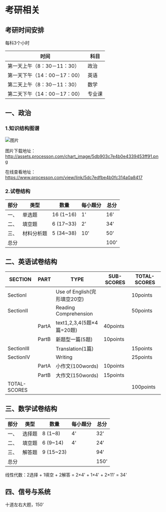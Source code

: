 # 考研相关

## 考研时间安排

每科3个小时

时间|科目
-|-
第一天上午（8：30－11：30）|政治
第一天下午（14：00－17：00）|英语
第二天上午（8：30－11：30）|数学
第二天下午（14：00－17：00）|专业课

## 一、政治

### 1.知识结构图谱

![图片](http://assets.processon.com/chart_image/5db903c7e4b0e4339453ff91.png)

图片下载地址：http://assets.processon.com/chart_image/5db903c7e4b0e4339453ff91.png

在线查看地址：https://www.processon.com/view/link/5dc7edfbe4b0fc314a0a8417

<!-- 插入iframe
  <iframe id="embed_dom" name="embed_dom" frameborder="0" style="display:block;width:525px; height:245px;" src="https://www.processon.com/embed/mind/5db903c7e4b0e4339453ff8e"></iframe> 
-->

### 2.试卷结构

|部分|类型|数量|每小题分|总分|
|-|-|-|-|-|
|一、|单选题|16 (1~16)|1'|16'|
|二、|填空题|6 (17~33)|2'|34'|
|三、|材料分析题|5 (34~38)|10'|50'|
|总分||||100'|

## 二、英语试卷结构

|SECTION|PART|TYPE|SUB-SCORES|TOTAL-SCORES|
|-|-|-|-|-|
|SectionⅠ||Use of English(完形填空20空)||10points|
|SectionⅡ||Reading Comprehension||50points|
||PartA|text1,2,3,4(5题×4篇=20题)|40points||
||PartB|新题型一篇(5题)|10points||
|SectionⅢ||Translation(1篇)||15points|
|SectionⅣ||Writing||25points|
||PartA|小作文(100words)|10points||
||PartB|大作文(150words)|15points||
|TOTAL-SCORES||||100points|

## 三、数学试卷结构

|部分|类型|数量|每小题分|总分|
|-|-|-|-|-|
|一、|选择题|8 (1~8)|4'|32'|
|二、|填空题|6 (9~14)|4'|24'|
|三、|解答题|9 (15~23)||94'|
|总分||||150'|

线性代数：2选择 + 1填空 + 2解答 = 2×4' + 1×4' + 2×11' = 34'

## 四、信号与系统

十道左右大题，150'